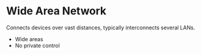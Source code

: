 # Wide Area Network
Connects devices over vast distances, typically interconnects several LANs.

- Wide areas
- No private control